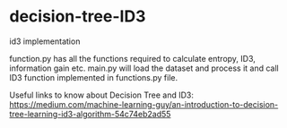# decision-tree-ID3
id3 implementation

function.py has all the functions required to calculate entropy, ID3, information gain etc. 
main.py will load the dataset and process it and call ID3 function implemented in functions.py file.

Useful links to know about Decision Tree and ID3:
https://medium.com/machine-learning-guy/an-introduction-to-decision-tree-learning-id3-algorithm-54c74eb2ad55

